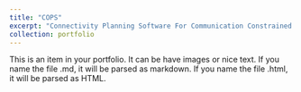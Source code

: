```yaml
---
title: "COPS"
excerpt: "Connectivity Planning Software For Communication Constrained Networks 1<br/><img src='/images/icon-NASA.png' width="200">"
collection: portfolio
---
```


This is an item in your portfolio. It can be have images or nice text. If you name the file .md, it will be parsed as markdown. If you name the file .html, it will be parsed as HTML.
